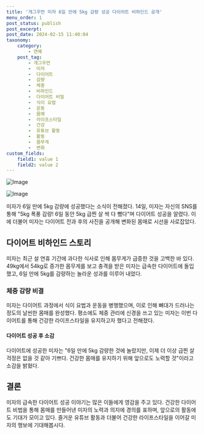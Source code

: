 ```yaml
---
title: '개그우먼 미자 6일 만에 5kg 감량 성공 다이어트 비하인드 공개'
menu_order: 1
post_status: publish
post_excerpt: 
post_date: 2024-02-15 11:40:04
taxonomy:
    category:
        - 연예
    post_tag:
        - 개그우먼
        -  미자
        -  다이어트
        -  감량
        -  체중
        -  비하인드
        -  다이어트 비밀
        -  식이 요법
        -  운동
        -  몸매
        -  라이프스타일
        -  건강
        -  유튜브 활동
        -  활동
        -  몸무게
        -  변화
custom_fields:
    field1: value 1
    field2: value 2
---
```


![Image](https://mimgnews.pstatic.net/image/076/2024/02/15/2024021501000953300130101_20240215064102014.jpg?type=w540)

![Image](https://ssl.pstatic.net/mimgnews/image/076/2024/02/15/2024021501000953300130102_20240215064102017.jpg?type=w540)

미자가 6일 만에 5kg 감량에 성공했다는 소식이 전해졌다. 14일, 미자는 자신의 SNS를 통해 "5kg 폭풍 감량! 6일 동안 5kg 급찐 살 싹 다 뺐다"며 다이어트 성공을 알렸다. 이에 더불어 미자는 다이어트 전과 후의 사진을 공개해 변화된 몸매로 시선을 사로잡았다.  
## 다이어트 비하인드 스토리  
미자는 최근 설 연휴 기간에 과다한 식사로 인해 몸무게가 급증한 것을 고백한 바 있다. 49kg에서 54kg로 증가한 몸무게를 보고 충격을 받은 미자는 급속한 다이어트에 돌입했고, 6일 만에 5kg를 감량하는 놀라운 성과를 이루어 내었다.  
### 체중 감량 비결  
미자는 다이어트 과정에서 식이 요법과 운동을 병행했으며, 이로 인해 뼈대가 드러나는 정도의 날씬한 몸매를 완성했다. 평소에도 체중 관리에 신경을 쓰고 있는 미자는 이번 다이어트를 통해 건강한 라이프스타일을 유지하고자 했다고 전해졌다.  
#### 다이어트 성공 후 소감  
다이어트에 성공한 미자는 "6일 만에 5kg 감량한 것에 놀랐지만, 이제 더 이상 급찐 살 걱정은 없을 것 같아 기쁘다. 건강한 몸매를 유지하기 위해 앞으로도 노력할 것"이라고 소감을 밝혔다.  
## 결론  
미자의 급속한 다이어트 성공 이야기는 많은 이들에게 영감을 주고 있다. 건강한 다이어트 비법을 통해 몸매를 만들어낸 미자의 노력과 의지에 경의를 표하며, 앞으로의 활동에도 기대가 모이고 있다. 즐거운 유튜브 활동과 더불어 건강한 라이프스타일을 이어갈 미자의 행보에 기대해봅시다.
